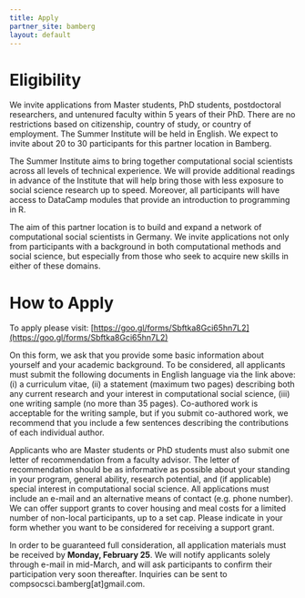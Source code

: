 ```yaml
---
title: Apply
partner_site: bamberg
layout: default
---
```


# Eligibility

We invite applications from Master students, PhD students, postdoctoral researchers, and untenured faculty within 5 years of their PhD. There are no restrictions based on citizenship, country of study, or country of employment. The Summer Institute will be held in English. We expect to invite about 20 to 30 participants for this partner location in Bamberg. 

The Summer Institute aims to bring together computational social scientists across all levels of technical experience. We will provide additional readings in advance of the Institute that will help bring those with less exposure to social science research up to speed. Moreover, all participants will have access to DataCamp modules that provide an introduction to programming in R.

The aim of this partner location is to build and expand a network of computational social scientists in Germany. We invite applications not only from participants with a background in both computational methods and social science, but especially from those who seek to acquire new skills in either of these domains.

# How to Apply

To apply please visit: [https://goo.gl/forms/Sbftka8Gci65hn7L2](https://goo.gl/forms/Sbftka8Gci65hn7L2)

On this form, we ask that you provide some basic information about yourself and your academic background. To be considered, all applicants must submit the following documents in English language via the link above: (i) a curriculum vitae, (ii) a statement (maximum two pages) describing both any current research and your interest in computational social science, (iii) one writing sample (no more than 35 pages). Co-authored work is acceptable for the writing sample, but if you submit co-authored work, we recommend that you include a few sentences describing the contributions of each individual author. 

Applicants who are Master students or PhD students must also submit one letter of recommendation from a faculty advisor. The letter of recommendation should be as informative as possible about your standing in your program, general ability, research potential, and (if applicable) special interest in computational social science. All applications must include an e-mail and an alternative means of contact (e.g. phone number). We can offer support grants to cover housing and meal costs for a limited number of non-local participants, up to a set cap. Please indicate in your form whether you want to be considered for receiving a support grant.

In order to be guaranteed full consideration, all application materials must be received by **Monday, February 25**. We will notify applicants solely through e-mail in mid-March, and will ask participants to confirm their participation very soon thereafter. Inquiries can be sent to compsocsci.bamberg[at]gmail.com.
